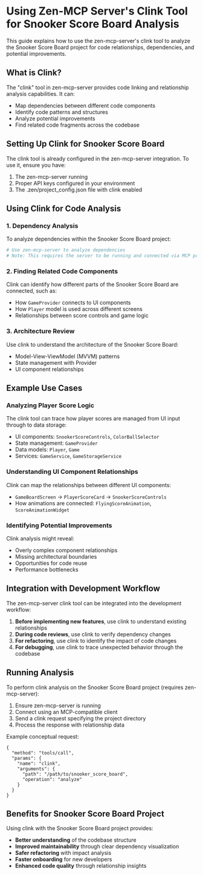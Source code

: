 # Using Zen-MCP Server's Clink Tool for Snooker Score Board Analysis

This guide explains how to use the zen-mcp-server's clink tool to analyze the Snooker Score Board project for code relationships, dependencies, and potential improvements.

## What is Clink?

The "clink" tool in zen-mcp-server provides code linking and relationship analysis capabilities. It can:
- Map dependencies between different code components
- Identify code patterns and structures
- Analyze potential improvements
- Find related code fragments across the codebase

## Setting Up Clink for Snooker Score Board

The clink tool is already configured in the zen-mcp-server integration. To use it, ensure you have:

1. The zen-mcp-server running
2. Proper API keys configured in your environment
3. The .zen/project_config.json file with clink enabled

## Using Clink for Code Analysis

### 1. Dependency Analysis
To analyze dependencies within the Snooker Score Board project:

```bash
# Use zen-mcp-server to analyze dependencies
# Note: This requires the server to be running and connected via MCP protocol
```

### 2. Finding Related Code Components
Clink can identify how different parts of the Snooker Score Board are connected, such as:

- How `GameProvider` connects to UI components
- How `Player` model is used across different screens
- Relationships between score controls and game logic

### 3. Architecture Review
Use clink to understand the architecture of the Snooker Score Board:

- Model-View-ViewModel (MVVM) patterns
- State management with Provider
- UI component relationships

## Example Use Cases

### Analyzing Player Score Logic
The clink tool can trace how player scores are managed from UI input through to data storage:
- UI components: `SnookerScoreControls`, `ColorBallSelector`
- State management: `GameProvider`
- Data models: `Player`, `Game`
- Services: `GameService`, `GameStorageService`

### Understanding UI Component Relationships
Clink can map the relationships between different UI components:
- `GameBoardScreen` → `PlayerScoreCard` → `SnookerScoreControls`
- How animations are connected: `FlyingScoreAnimation`, `ScoreAnimationWidget`

### Identifying Potential Improvements
Clink analysis might reveal:
- Overly complex component relationships
- Missing architectural boundaries
- Opportunities for code reuse
- Performance bottlenecks

## Integration with Development Workflow

The zen-mcp-server clink tool can be integrated into the development workflow:

1. **Before implementing new features**, use clink to understand existing relationships
2. **During code reviews**, use clink to verify dependency changes
3. **For refactoring**, use clink to identify the impact of code changes
4. **For debugging**, use clink to trace unexpected behavior through the codebase

## Running Analysis

To perform clink analysis on the Snooker Score Board project (requires zen-mcp-server):

1. Ensure zen-mcp-server is running
2. Connect using an MCP-compatible client
3. Send a clink request specifying the project directory
4. Process the response with relationship data

Example conceptual request:
```
{
  "method": "tools/call",
  "params": {
    "name": "clink",
    "arguments": {
      "path": "/path/to/snooker_score_board",
      "operation": "analyze"
    }
  }
}
```

## Benefits for Snooker Score Board Project

Using clink with the Snooker Score Board project provides:

- **Better understanding** of the codebase structure
- **Improved maintainability** through clear dependency visualization
- **Safer refactoring** with impact analysis
- **Faster onboarding** for new developers
- **Enhanced code quality** through relationship insights
